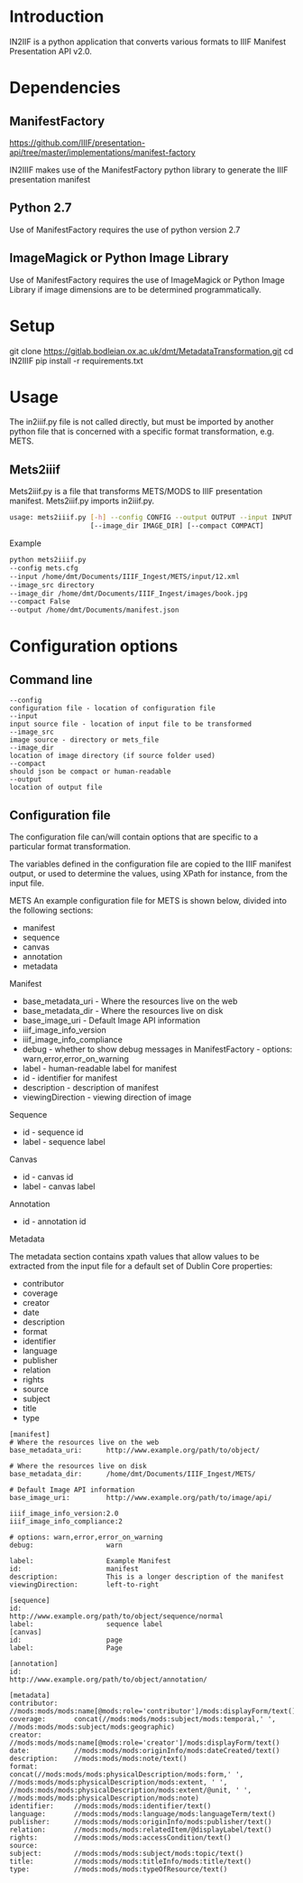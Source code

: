 Introduction
============
IN2IIF is a python application that converts various formats to IIIF Manifest Presentation API v2.0.


Dependencies
============

ManifestFactory
---------------
https://github.com/IIIF/presentation-api/tree/master/implementations/manifest-factory 

IN2IIIF makes use of the ManifestFactory python library to generate the IIIF presentation manifest 

Python 2.7
----------
Use of ManifestFactory requires the use of python version 2.7

ImageMagick or Python Image Library
-----------------------------------
Use of ManifestFactory requires the use of ImageMagick or Python Image Library if image dimensions are to be determined programmatically.


Setup
=====

git clone https://gitlab.bodleian.ox.ac.uk/dmt/MetadataTransformation.git 
cd IN2IIIF
pip install -r requirements.txt



Usage
=====
The in2iiif.py file is not called directly, but must be imported by another python file that is concerned with a specific format transformation, e.g. METS.

Mets2iiif
---------
Mets2iiif.py is a file that transforms METS/MODS to IIIF presentation manifest. Mets2iiif.py imports in2iiif.py. 




```bash
usage: mets2iiif.py [-h] --config CONFIG --output OUTPUT --input INPUT --image_src IMAGE_SRC
                    [--image_dir IMAGE_DIR] [--compact COMPACT]
```

Example

```bash
python mets2iiif.py 
--config mets.cfg 
--input /home/dmt/Documents/IIIF_Ingest/METS/input/12.xml 
--image_src directory 
--image_dir /home/dmt/Documents/IIIF_Ingest/images/book.jpg 
--compact False
--output /home/dmt/Documents/manifest.json
```

Configuration options
=====================

Command line
------------
```
--config
configuration file - location of configuration file
--input
input source file - location of input file to be transformed
--image_src
image source - directory or mets_file
--image_dir
location of image directory (if source folder used)
--compact
should json be compact or human-readable
--output
location of output file

```
Configuration file 
------------------

The configuration file can/will contain options that are specific to a particular format transformation. 

The variables defined in the configuration file are copied to the IIIF manifest output, or used to determine the values, using XPath for instance, from the input file. 

METS
An example configuration file for METS is shown below, divided into the following sections:
 * manifest
 * sequence
 * canvas
 * annotation
 * metadata

Manifest

 * base_metadata_uri - Where the resources live on the web
 * base_metadata_dir -  Where the resources live on disk
 * base_image_uri - Default Image API information
 * iiif_image_info_version
 * iiif_image_info_compliance
 * debug - whether to show debug messages in ManifestFactory - options: warn,error,error_on_warning
 * label - human-readable label for manifest
 * id - identifier for manifest
 * description - description of manifest
 * viewingDirection - viewing direction of image

Sequence

 * id - sequence id
 * label - sequence label

Canvas

 * id - canvas id
 * label - canvas label

Annotation

 * id - annotation id

Metadata

The metadata section contains xpath values that allow values to be extracted from the input file for a default set of Dublin Core properties:
 * contributor
 * coverage
 * creator
 * date
 * description
 * format
 * identifier
 * language
 * publisher
 * relation
 * rights
 * source
 * subject
 * title
 * type


```
[manifest]
# Where the resources live on the web
base_metadata_uri:		http://www.example.org/path/to/object/ 

# Where the resources live on disk
base_metadata_dir: 		/home/dmt/Documents/IIIF_Ingest/METS/ 

# Default Image API information
base_image_uri: 		http://www.example.org/path/to/image/api/ 

iiif_image_info_version:2.0
iiif_image_info_compliance:2

# options: warn,error,error_on_warning
debug: 					warn 

label: 					Example Manifest
id: 					manifest
description:			This is a longer description of the manifest
viewingDirection:		left-to-right

[sequence]
id:						http://www.example.org/path/to/object/sequence/normal
label:					sequence label
[canvas]
id:						page
label:					Page 

[annotation]
id:						http://www.example.org/path/to/object/annotation/

[metadata]
contributor:	//mods:mods/mods:name[@mods:role='contributor']/mods:displayForm/text()
coverage:		concat(//mods:mods/mods:subject/mods:temporal,' ', //mods:mods/mods:subject/mods:geographic)
creator:		//mods:mods/mods:name[@mods:role='creator']/mods:displayForm/text()
date:			//mods:mods/mods:originInfo/mods:dateCreated/text()
description:	//mods:mods/mods:note/text()
format:			concat(//mods:mods/mods:physicalDescription/mods:form,' ', //mods:mods/mods:physicalDescription/mods:extent, ' ',  //mods:mods/mods:physicalDescription/mods:extent/@unit, ' ', //mods:mods/mods:physicalDescription/mods:note)
identifier:		//mods:mods/mods:identifier/text()
language:		//mods:mods/mods:language/mods:languageTerm/text()
publisher:		//mods:mods/mods:originInfo/mods:publisher/text()
relation:		//mods:mods/mods:relatedItem/@displayLabel/text()
rights:			//mods:mods/mods:accessCondition/text()
source:
subject:		//mods:mods/mods:subject/mods:topic/text()
title:			//mods:mods/mods:titleInfo/mods:title/text()
type:			//mods:mods/mods:typeOfResource/text()

```
